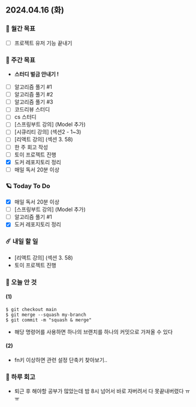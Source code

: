 ## 2024.04.16 (화)

### 🚀 월간 목표

- [ ] 프로젝트 유저 기능 끝내기
  <br/>

### 💫 주간 목표

- **스터디 벌금 안내기 !**
- [ ] 알고리즘 풀기 #1
- [ ] 알고리즘 풀기 #2
- [ ] 알고리즘 풀기 #3
- [ ] 코드리뷰 스터디
- [ ] cs 스터디
- [ ] [스프링부트 강의] (Model 추가)
- [ ] [시큐리티 강의] (섹션2 - 1~3)
- [ ] [리액트 강의] (섹션 3. 58)
- [ ] 한 주 회고 작성
- [ ] 토이 프로젝트 진행
- [x] 도커 레포지토리 정리
- [ ] 매일 독서 20분 이상
  <br/>

### 🪐 Today To Do

- [x] 매일 독서 20분 이상
- [ ] [스프링부트 강의] (Model 추가)
- [ ] 알고리즘 풀기 #1
- [x] 도커 레포지토리 정리
  <br/>

### ☄️ 내일 할 일

- [리액트 강의] (섹션 3. 58)
- 토이 프로젝트 진행
  <br/>

### 🌙 오늘 안 것

#### (1)

```shell
$ git checkout main
$ git merge --squash my-branch
$ git commit -m "squash & merge"
```

- 해당 명령어를 사용하면 하나의 브랜치를 하나의 커밋으로 가져올 수 있다

#### (2)

- fn키 이상하면 관련 설정 단축키 찾아보기..

### 👾 하루 회고

- 퇴근 후 해야할 공부가 많았는데 밤 8시 넘어서 바로 자버려서 다 못끝내버렸다 ㅠㅠ
